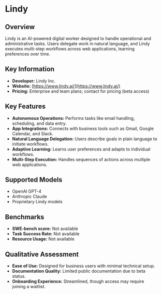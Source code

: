 # Lindy

## Overview

Lindy is an AI-powered digital worker designed to handle operational and administrative tasks. Users delegate work in natural language, and Lindy executes multi-step workflows across web applications, learning preferences over time.

## Key Information

- **Developer:** Lindy Inc.
- **Website:** [https://www.lindy.ai/](https://www.lindy.ai/)
- **Pricing:** Enterprise and team plans; contact for pricing (beta access)

## Key Features

- **Autonomous Operations:** Performs tasks like email handling, scheduling, and data entry.
- **App Integrations:** Connects with business tools such as Gmail, Google Calendar, and Slack.
- **Natural Language Delegation:** Users describe goals in plain language to initiate workflows.
- **Adaptive Learning:** Learns user preferences and adapts to individual workflows.
- **Multi-Step Execution:** Handles sequences of actions across multiple web applications.

## Supported Models

- OpenAI GPT-4
- Anthropic Claude
- Proprietary Lindy models

## Benchmarks

- **SWE-bench score:** Not available
- **Task Success Rate:** Not available
- **Resource Usage:** Not available

## Qualitative Assessment

- **Ease of Use:** Designed for business users with minimal technical setup.
- **Documentation Quality:** Limited public documentation due to beta status.
- **Onboarding Experience:** Streamlined, though access may require joining a waitlist.
